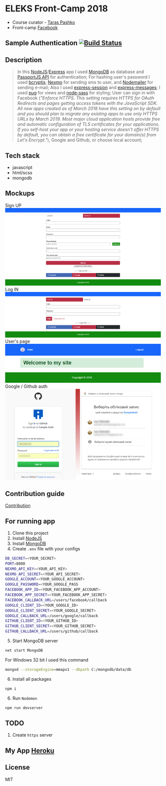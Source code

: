 # ELEKS Front-Camp 2018

* Course curator - [Taras Pashko](https://github.com/etrn)
* Front-camp [Facebook](https://www.facebook.com/groups/270300106928894)

## Sample Authentication [![Build Status](https://travis-ci.org/stelmakhivan/authentication.svg?branch=master)](https://travis-ci.org/stelmakhivan/authentication)

## Description 
> In this [NodeJS](https://nodejs.org/uk/)/[Express](https://expressjs.com/) app I used [MongoDB](https://www.mongodb.com/) 
as database and [PassportJS API](http://www.passportjs.org/) for authentication;
> For hashing user's password I used [bcryptjs](https://www.npmjs.com/package/bcryptjs); 
[Nexmo](https://www.nexmo.com/) for sending sms to user, and [Nodemailer](https://nodemailer.com/about/) for sending e-mail;
> Also I used [express-session](https://www.npmjs.com/package/express-session) and [express-messages](https://www.npmjs.com/package/express-messages);
> I used [pug](https://pugjs.org/api/getting-started.html) for views and [node-sass](https://www.npmjs.com/package/node-sass) for styling;
> User can sign in with Facebook 
> (*"Enforce HTTPS. This setting requires HTTPS for OAuth Redirects and pages getting access tokens with the JavaScript SDK. All new apps created as of March 2018 have this setting on by default and you should plan to migrate any existing apps to use only HTTPS URLs by March 2019. Most major cloud application hosts provide free and automatic configuration of TLS certificates for your applications. If you self-host your app or your hosting service doesn't offer HTTPS by default, you can obtain a free certificate for your domain(s) from Let's Encrypt."*), 
> Google and Github, or choose local account;

## Tech stack

* javascript
* html/scss
* mongodb

## Mockups
Sign UP
![SignUP page](https://github.com/stelmakhivan/authentication/blob/master/mockups/01.jpg)
Log IN
![LOG IN page](https://github.com/stelmakhivan/authentication/blob/master/mockups/02.jpg)
User's page
![User's page](https://github.com/stelmakhivan/authentication/blob/master/mockups/03.jpg)
Google / Github auth 
![Google's oauth page](https://github.com/stelmakhivan/authentication/blob/master/mockups/04.jpg)

## Contribution guide
[Contribution](https://github.com/stelmakhivan/authentication/blob/master/CONTRIBUTING.md)

## For running app
1) Clone this project
2) Install [NodeJS](https://nodejs.org/uk/)
3) Install [MongoDB](https://www.mongodb.com/)
4) Create `.env` file with your configs
```sh
DB_SECRET=<YOUR_SECRET>
PORT=8080
NEXMO_API_KEY=<YOUR_API_KEY>
NEXMO_API_SECRET=<YOUR_API_SECRET>
GOOGLE_ACCOUNT=<YOUR_GOOGLE_ACCOUNT>
GOOGLE_PASSWORD=<YOUR_GOOGLE_PASS
FACEBOOK_APP_ID=<YOUR_FACEBOOK_APP_ACCOUNT>
FACEBOOK_APP_SECRET=<YOUR_FACEBOOK_APP_SECRET>
FACEBOOK_CALLBACK_URL=/users/facebook/callback
GOOGLE_CLIENT_ID=<YOUR_GOOGLE_ID>
GOOGLE_CLIENT_SECRET=<YOUR_GOOGLE_SECRET>
GOOGLE_CALLBACK_URL=/users/google/callback
GITHUB_CLIENT_ID=<YOUR_GITHUB_ID>
GITHUB_CLIENT_SECRET=<YOUR_GITHUB_SECRET>
GITHUB_CALLBACK_URL=/users/github/callback
```
5) Start MongoDB server
```sh
net start MongoDB
```
For Windows 32 bit I used this command
```sh
mongod --storageEngine=mmapv1 --dbpath C:/mongodb/data/db
```
6) Install all packages
```sh
npm i
```
6) Run `Nodemon`
```sh
npm run devserver
```

## TODO
1) Create `https` server 

## My App [Heroku](https://www.heroku.com/)

License
----

MIT
